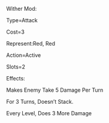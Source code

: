 Wither Mod:

Type=Attack

Cost=3

Represent:Red, Red

Action=Active

Slots=2

Effects:

Makes Enemy Take 5 Damage Per Turn

For 3 Turns, Doesn’t Stack.

Every Level, Does 3 More Damage
